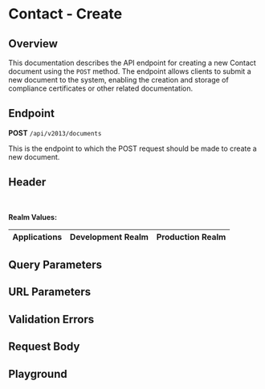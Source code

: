 <script>
import SwaggerUI from "@/swagger/view/SwaggerUI.vue"
import swaggerJson from "@/swagger/json/contact/create.json";

const swaggerSpecs = [
  { json: swaggerJson, protected: true },
];
</script>

# Contact - Create

## Overview

This documentation describes the API endpoint for creating a new Contact document using the `POST` method. The endpoint allows clients to submit a new document to the system, enabling the creation and storage of compliance certificates or other related documentation.

## Endpoint

**POST** `/api/v2013/documents`

This is the endpoint to which the POST request should be made to create a new document.

## Header
<!--@include: @/../components/common/header/authorization-realm.md-->

<br>

**Realm Values:**

<table>
    <thead>
        <tr>
            <th>Applications</th>
            <th>Development Realm</th>
            <th>Production Realm</th>
        </tr>
    </thead>
    <tbody>
        <!--@include: @/../components/common/realm/abs.md-->
        <!--@include: @/../components/common/realm/bch.md-->
    </tbody>
</table>

## Query Parameters
<!--@include: @/../components/common/query/schema.md-->

## URL Parameters
<!--@include: @/../components/common/url/uid.md-->

## Validation Errors
<!--@include: @/../components/common/validation-error.md-->

## Request Body
<!--@include: @/../components/contact/request-body.md-->

## Playground

<SwaggerUI :swaggerSpecs="swaggerSpecs" />
